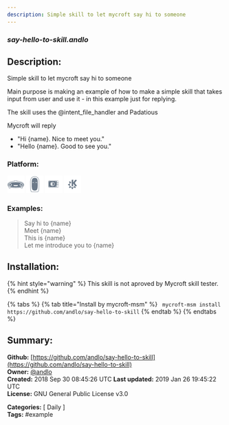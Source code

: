 ```yaml
---
description: Simple skill to let mycroft say hi to someone
---
```


### _say-hello-to-skill.andlo_  
## Description:  
Simple skill to let mycroft say hi to someone

Main purpose is making an example of how to make a simple skill that takes input from user and use it  - in this example just for replying.

The skill uses the @intent_file_handler and Padatious

Mycroft will reply
- "Hi {name}. Nice to meet you."
- "Hello {name}. Good to see you."  
  
  
### Platform:  
 ![Mark I](../.gitbook/assets/mark-1-icon.png)  ![Mark II](../.gitbook/assets/mark-2-icon.png)  ![Picroft](../.gitbook/assets/picroft-icon.png)  ![plasmoid](../.gitbook/assets/kde.png)   
### Examples:  
> Say hi to {name}  
> Meet {name}  
> This is {name}  
> Let me introduce you to {name}  
  
## Installation:  
{% hint style="warning" %}
This skill is not aproved by Mycroft skill tester.
{% endhint %}
    
{% tabs %}
{% tab title="Install by mycroft-msm" %}
``` mycroft-msm install https://github.com/andlo/say-hello-to-skill```
{% endtab %}
  {% endtabs %}
    
## Summary:  
**Github:** [https://github.com/andlo/say-hello-to-skill](https://github.com/andlo/say-hello-to-skill)  
**Owner:** [@andlo](https://github.com/andlo)  
**Created:** 2018 Sep 30 08:45:26 UTC  **Last updated:** 2019 Jan 26 19:45:22 UTC  
**License:** GNU General Public License v3.0  
  
**Categories:** [ Daily ]   
**Tags:** \#example   
